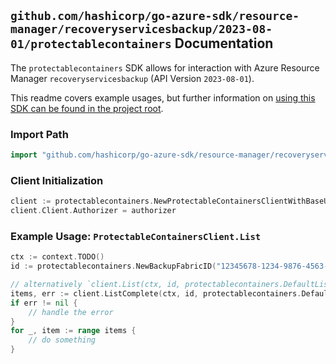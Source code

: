 
## `github.com/hashicorp/go-azure-sdk/resource-manager/recoveryservicesbackup/2023-08-01/protectablecontainers` Documentation

The `protectablecontainers` SDK allows for interaction with Azure Resource Manager `recoveryservicesbackup` (API Version `2023-08-01`).

This readme covers example usages, but further information on [using this SDK can be found in the project root](https://github.com/hashicorp/go-azure-sdk/tree/main/docs).

### Import Path

```go
import "github.com/hashicorp/go-azure-sdk/resource-manager/recoveryservicesbackup/2023-08-01/protectablecontainers"
```


### Client Initialization

```go
client := protectablecontainers.NewProtectableContainersClientWithBaseURI("https://management.azure.com")
client.Client.Authorizer = authorizer
```


### Example Usage: `ProtectableContainersClient.List`

```go
ctx := context.TODO()
id := protectablecontainers.NewBackupFabricID("12345678-1234-9876-4563-123456789012", "example-resource-group", "vaultName", "fabricName")

// alternatively `client.List(ctx, id, protectablecontainers.DefaultListOperationOptions())` can be used to do batched pagination
items, err := client.ListComplete(ctx, id, protectablecontainers.DefaultListOperationOptions())
if err != nil {
	// handle the error
}
for _, item := range items {
	// do something
}
```
